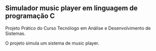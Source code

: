 ## Simulador music player em linguagem de programação C

Projeto Prático do Curso Tecnólogo em Análise e Desenvolvimento de Sistemas.

O projeto simula um sistema de music player.
